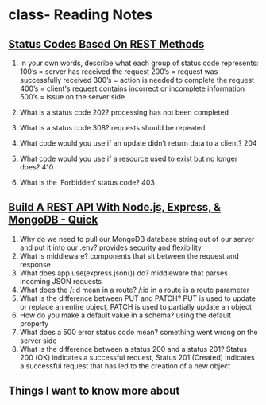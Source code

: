 # class- Reading Notes

## [Status Codes Based On REST Methods](https://www.moesif.com/blog/technical/api-design/Which-HTTP-Status-Code-To-Use-For-Every-CRUD-App/)

1) In your own words, describe what each group of status code represents:    
100’s = server has received the request
200’s = request was successfully received
300’s = action is needed to complete the request
400’s = client's request contains incorrect or incomplete information
500’s = issue on the server side

2) What is a status code 202? processing has not been completed
3) What is a status code 308? requests should be repeated
4) What code would you use if an update didn’t return data to a client?  204
5) What code would you use if a resource used to exist but no longer does? 410
6) What is the ‘Forbidden’ status code? 403

## [Build A REST API With Node.js, Express, & MongoDB - Quick](https://www.youtube.com/channel/UCFbNIlppjAuEX4znoulh0Cw)

1) Why do we need to pull our MongoDB database string out of our server and put it into our .env? provides security and flexibility
2) What is middleware? components that sit between the request and response
3) What does app.use(express.json()) do? middleware that parses incoming JSON requests
4) What does the /:id mean in a route? /:id in a route is a route parameter
5) What is the difference between PUT and PATCH? PUT is used to update or replace an entire object, PATCH is used to partially update an object
6) How do you make a default value in a schema? using the default property
7) What does a 500 error status code mean? something went wrong on the server side 
8) What is the difference between a status 200 and a status 201? Status 200 (OK) indicates a successful request, Status 201 (Created) indicates a successful request that has led to the creation of a new object

## Things I want to know more about
